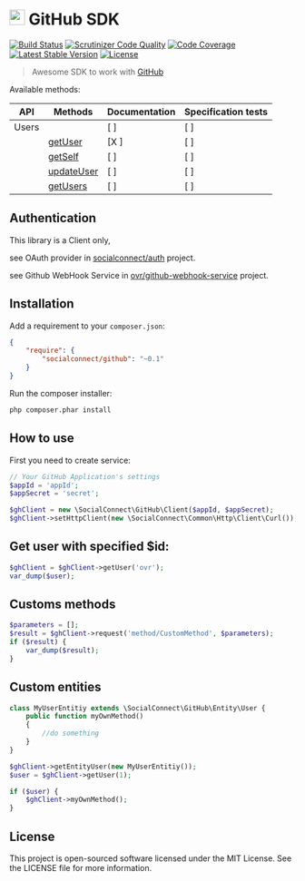 # <img src="https://socialconnect.github.io/assets/icons/mark-github.svg" width="27"> GitHub SDK
[![Build Status](https://travis-ci.org/SocialConnect/github.svg)](https://travis-ci.org/SocialConnect/github)
[![Scrutinizer Code Quality](https://scrutinizer-ci.com/g/SocialConnect/common/badges/quality-score.png?b=master)](https://scrutinizer-ci.com/g/SocialConnect/common/?branch=master)
[![Code Coverage](https://scrutinizer-ci.com/g/SocialConnect/common/badges/coverage.png?b=master)](https://scrutinizer-ci.com/g/SocialConnect/common/?branch=master)
[![Latest Stable Version](https://poser.pugx.org/socialconnect/github/v/stable.svg)](https://packagist.org/packages/socialconnect/github)
[![License](https://poser.pugx.org/SocialConnect/instagram/github.svg)](https://packagist.org/packages/socialconnect/github)

> Awesome SDK to work with [GitHub](https://developer.github.com/)

Available methods:

| API   | Methods                                                                            | Documentation | Specification tests |
|-------|------------------------------------------------------------------------------------|---------------|---------------------|
| Users |                                                                                    | [ ]           | [ ]                 |
|       | [getUser](https://developer.github.com/v3/users/#get-a-single-user)                | [X ]          | [ ]                 |
|       | [getSelf](https://developer.github.com/v3/users/#get-the-authenticated-user)       | [ ]           | [ ]                 |
|       | [updateUser](https://developer.github.com/v3/users/#update-the-authenticated-user) | [ ]           | [ ]                 |
|       | [getUsers](https://developer.github.com/v3/users/#get-all-users)                   | [ ]           | [ ]                 |

## Authentication

This library is a Client only,

see OAuth provider in [socialconnect/auth](https://github.com/socialconnect/auth) project.

see Github WebHook Service in [ovr/github-webhook-service](https://github.com/ovr/github-webhook-service) project.

## Installation

Add a requirement to your `composer.json`:

```json
{
    "require": {
        "socialconnect/github": "~0.1"
    }
}
```

Run the composer installer:

```bash
php composer.phar install
```

How to use
----------

First you need to create service:

```php
// Your GitHub Application's settings
$appId = 'appId';
$appSecret = 'secret';

$ghClient = new \SocialConnect\GitHub\Client($appId, $appSecret);
$ghClient->setHttpClient(new \SocialConnect\Common\Http\Client\Curl());
```

## Get user with specified $id:

```php
$ghClient = $ghClient->getUser('ovr');
var_dump($user);
```

## Customs methods

```php
$parameters = [];
$result = $ghClient->request('method/CustomMethod', $parameters);
if ($result) {
    var_dump($result);
}
```

## Custom entities

```php
class MyUserEntitiy extends \SocialConnect\GitHub\Entity\User {
    public function myOwnMethod()
    {
        //do something
    }
}

$ghClient->getEntityUser(new MyUserEntitiy());
$user = $ghClient->getUser(1);

if ($user) {
    $ghClient->myOwnMethod();
}
```

License
-------

This project is open-sourced software licensed under the MIT License. See the LICENSE file for more information.
